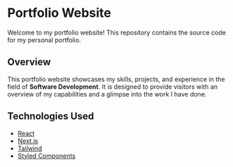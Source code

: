 # Portfolio Website

Welcome to my portfolio website! This repository contains the source code for my personal portfolio.

## Overview

This portfolio website showcases my skills, projects, and experience in the field of **Software Development**. It is designed to provide visitors with an overview of my capabilities and a glimpse into the work I have done.

## Technologies Used

- [React](https://reactjs.org/)
- [Next.js](https://nextjs.org/)
- [Tailwind](https://tailwindcss.com/)
- [Styled Components](https://styled-components.com/)

